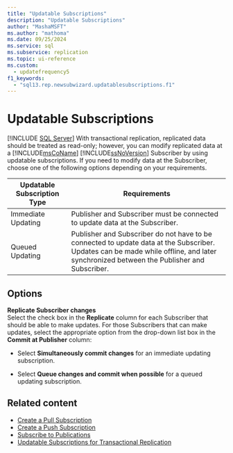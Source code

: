 ```yaml
---
title: "Updatable Subscriptions"
description: "Updatable Subscriptions"
author: "MashaMSFT"
ms.author: "mathoma"
ms.date: 09/25/2024
ms.service: sql
ms.subservice: replication
ms.topic: ui-reference
ms.custom:
  - updatefrequency5
f1_keywords:
  - "sql13.rep.newsubwizard.updatablesubscriptions.f1"
---
```

# Updatable Subscriptions
 [!INCLUDE [SQL Server](../../includes/applies-to-version/sqlserver.md)]
  With transactional replication, replicated data should be treated as read-only; however, you can modify replicated data at a [!INCLUDE[msCoName](../../includes/msconame-md.md)] [!INCLUDE[ssNoVersion](../../includes/ssnoversion-md.md)] Subscriber by using updatable subscriptions. If you need to modify data at the Subscriber, choose one of the following options depending on your requirements.  
  
|Updatable Subscription Type|Requirements|  
|---------------------------------|------------------|  
|Immediate Updating|Publisher and Subscriber must be connected to update data at the Subscriber.|  
|Queued Updating|Publisher and Subscriber do not have to be connected to update data at the Subscriber. Updates can be made while offline, and later synchronized between the Publisher and Subscriber.|  
  
## Options  
 **Replicate Subscriber changes**  
 Select the check box in the **Replicate** column for each Subscriber that should be able to make updates. For those Subscribers that can make updates, select the appropriate option from the drop-down list box in the **Commit at Publisher** column:  
  
-   Select **Simultaneously commit changes** for an immediate updating subscription.  
  
-   Select **Queue changes and commit when possible** for a queued updating subscription.  
  
## Related content

- [Create a Pull Subscription](../../relational-databases/replication/create-a-pull-subscription.md)
- [Create a Push Subscription](../../relational-databases/replication/create-a-push-subscription.md)
- [Subscribe to Publications](../../relational-databases/replication/subscribe-to-publications.md)
- [Updatable Subscriptions for Transactional Replication](../../relational-databases/replication/transactional/updatable-subscriptions-for-transactional-replication.md)
